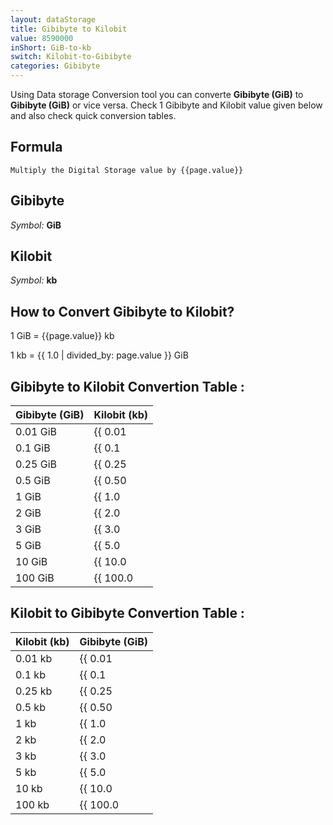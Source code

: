 ```yaml
---
layout: dataStorage
title: Gibibyte to Kilobit
value: 8590000
inShort: GiB-to-kb
switch: Kilobit-to-Gibibyte
categories: Gibibyte
---
```


Using Data storage Conversion tool you can converte **Gibibyte (GiB)** to **Gibibyte (GiB)** or vice versa. Check 1 Gibibyte and Kilobit value given below and also check quick conversion tables.

## Formula
`Multiply the Digital Storage value by {{page.value}}`

## Gibibyte
*Symbol:* **GiB**

## Kilobit
*Symbol:* **kb**

## How to Convert Gibibyte to Kilobit?

1 GiB = {{page.value}} kb

1 kb = {{ 1.0 | divided_by: page.value }} GiB


## Gibibyte to Kilobit Convertion Table :

| Gibibyte (GiB) | Kilobit (kb) |
| ---- | ---- |
| 0.01 GiB | {{ 0.01 | times: page.value }} kb |
| 0.1 GiB | {{ 0.1 | times: page.value }} kb |
| 0.25 GiB | {{ 0.25 | times: page.value }} kb |
| 0.5 GiB | {{ 0.50 | times: page.value }} kb |
| 1 GiB | {{ 1.0 | times: page.value }} kb |
| 2 GiB | {{ 2.0 | times: page.value }} kb |
| 3 GiB | {{ 3.0 | times: page.value }} kb |
| 5 GiB | {{ 5.0 | times: page.value }} kb |
| 10 GiB | {{ 10.0 | times: page.value }} kb |
| 100 GiB | {{ 100.0 | times: page.value }} kb |

## Kilobit to Gibibyte Convertion Table :

| Kilobit (kb) | Gibibyte (GiB) |
| ---- | ---- |
| 0.01 kb | {{ 0.01 | divided_by: page.value }} GiB |
| 0.1 kb | {{ 0.1 | divided_by: page.value }} GiB |
| 0.25 kb | {{ 0.25 | divided_by: page.value }} GiB |
| 0.5 kb | {{ 0.50 | divided_by: page.value }} GiB |
| 1 kb | {{ 1.0 | divided_by: page.value }} GiB |
| 2 kb | {{ 2.0 | divided_by: page.value }} GiB |
| 3 kb | {{ 3.0 | divided_by: page.value }} GiB |
| 5 kb | {{ 5.0 | divided_by: page.value }} GiB |
| 10 kb | {{ 10.0 | divided_by: page.value }} GiB |
| 100 kb | {{ 100.0 | divided_by: page.value }} GiB |


<script>
document.getElementById('selectInput')[13].selected = true
document.getElementById('selectOutput')[2].selected = true
</script>
